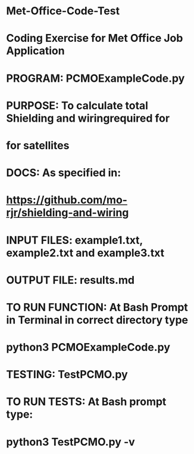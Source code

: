 # Met-Office-Code-Test

# Coding Exercise for Met Office Job Application
# PROGRAM:         PCMOExampleCode.py
# PURPOSE:         To calculate total Shielding and wiringrequired for
#                  for satellites
#                  
# DOCS:            As specified in: 
#                  https://github.com/mo-rjr/shielding-and-wiring 
# 
# INPUT FILES:     example1.txt, example2.txt and example3.txt
# OUTPUT FILE:     results.md
#
# TO RUN FUNCTION: At Bash Prompt in Terminal in correct directory type
#                  python3 PCMOExampleCode.py
#
# TESTING:         TestPCMO.py
# TO RUN TESTS:    At Bash prompt type:
#                  python3 TestPCMO.py -v

